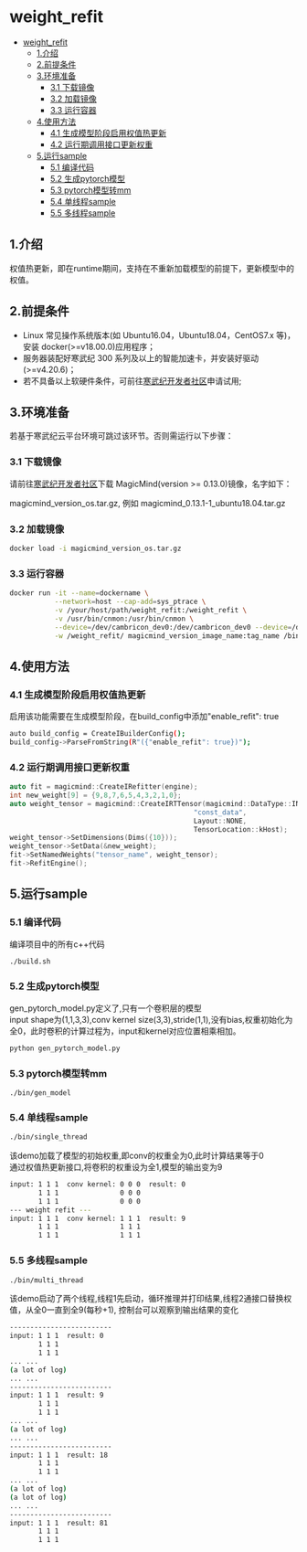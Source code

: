 # weight_refit
- [weight\_refit](#weight_refit)
  - [1.介绍](#1介绍)
  - [2.前提条件](#2前提条件)
  - [3.环境准备](#3环境准备)
    - [3.1 下载镜像](#31-下载镜像)
    - [3.2 加载镜像](#32-加载镜像)
    - [3.3 运行容器](#33-运行容器)
  - [4.使用方法](#4使用方法)
    - [4.1 生成模型阶段启用权值热更新](#41-生成模型阶段启用权值热更新)
    - [4.2 运行期调用接口更新权重](#42-运行期调用接口更新权重)
  - [5.运行sample](#5运行sample)
    - [5.1 编译代码](#51-编译代码)
    - [5.2 生成pytorch模型](#52-生成pytorch模型)
    - [5.3 pytorch模型转mm](#53-pytorch模型转mm)
    - [5.4 单线程sample](#54-单线程sample)
    - [5.5 多线程sample](#55-多线程sample)


## 1.介绍
权值热更新，即在runtime期间，支持在不重新加载模型的前提下，更新模型中的权值。   

## 2.前提条件

- Linux 常见操作系统版本(如 Ubuntu16.04，Ubuntu18.04，CentOS7.x 等)，安装 docker(>=v18.00.0)应用程序；
- 服务器装配好寒武纪 300 系列及以上的智能加速卡，并安装好驱动(>=v4.20.6)；
- 若不具备以上软硬件条件，可前往[寒武纪开发者社区](https://developer.cambricon.com/)申请试用;

## 3.环境准备

若基于寒武纪云平台环境可跳过该环节。否则需运行以下步骤：

### 3.1 下载镜像
请前往[寒武纪开发者社区](https://developer.cambricon.com/)下载 MagicMind(version >= 0.13.0)镜像，名字如下：

magicmind_version_os.tar.gz, 例如 magicmind_0.13.1-1_ubuntu18.04.tar.gz

### 3.2 加载镜像

```bash
docker load -i magicmind_version_os.tar.gz
```

### 3.3 运行容器

```bash
docker run -it --name=dockername \
           --network=host --cap-add=sys_ptrace \
           -v /your/host/path/weight_refit:/weight_refit \
           -v /usr/bin/cnmon:/usr/bin/cnmon \
           --device=/dev/cambricon_dev0:/dev/cambricon_dev0 --device=/dev/cambricon_ctl \
           -w /weight_refit/ magicmind_version_image_name:tag_name /bin/bash
```

## 4.使用方法
### 4.1 生成模型阶段启用权值热更新            
启用该功能需要在生成模型阶段，在build_config中添加"enable_refit": true    
```bash
auto build_config = CreateIBuilderConfig();
build_config->ParseFromString(R"({"enable_refit": true})");
```

### 4.2 运行期调用接口更新权重
```c++
auto fit = magicmind::CreateIRefitter(engine);
int new_weight[9] = {9,8,7,6,5,4,3,2,1,0};
auto weight_tensor = magicmind::CreateIRTTensor(magicmind::DataType::INT32,
                                             "const_data",
                                             Layout::NONE,
                                             TensorLocation::kHost);
weight_tensor->SetDimensions(Dims({10}));
weight_tensor->SetData(&new_weight);
fit->SetNamedWeights("tensor_name", weight_tensor);
fit->RefitEngine();
```

## 5.运行sample
### 5.1 编译代码   
编译项目中的所有c++代码
```bash
./build.sh
```
### 5.2 生成pytorch模型    
gen_pytorch_model.py定义了,只有一个卷积层的模型   
input shape为(1,1,3,3),conv kernel size(3,3),stride(1,1),没有bias,权重初始化为全0，此时卷积的计算过程为，input和kernel对应位置相乘相加。
```bash
python gen_pytorch_model.py
```
### 5.3 pytorch模型转mm     
```
./bin/gen_model
```
### 5.4 单线程sample
```bash
./bin/single_thread
```
该demo加载了模型的初始权重,即conv的权重全为0,此时计算结果等于0    
通过权值热更新接口,将卷积的权重设为全1,模型的输出变为9
```bash
input: 1 1 1  conv kernel: 0 0 0  result: 0
       1 1 1               0 0 0 
       1 1 1               0 0 0 
--- weight refit ---
input: 1 1 1  conv kernel: 1 1 1  result: 9
       1 1 1               1 1 1 
       1 1 1               1 1 1 
```
### 5.5 多线程sample
```bash
./bin/multi_thread
```
该demo启动了两个线程,线程1先启动，循环推理并打印结果,线程2通接口替换权值，从全0一直到全9(每秒+1), 控制台可以观察到输出结果的变化
```bash
-------------------------
input: 1 1 1  result: 0
       1 1 1  
       1 1 1  
... ... 
(a lot of log)
... ... 
-------------------------
input: 1 1 1  result: 9
       1 1 1  
       1 1 1  
... ... 
(a lot of log)
... ... 
-------------------------
input: 1 1 1  result: 18
       1 1 1  
       1 1 1  
... ... 
(a lot of log)
(a lot of log)
... ... 
-------------------------
input: 1 1 1  result: 81
       1 1 1  
       1 1 1  
```
